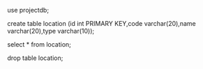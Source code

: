 use projectdb;

create table location (id int PRIMARY KEY,code varchar(20),name varchar(20),type varchar(10));

select * from location;

drop table location;